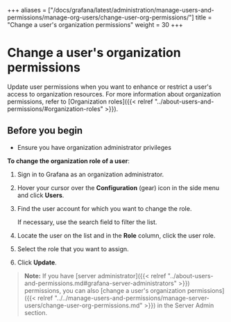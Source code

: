 +++
aliases = ["/docs/grafana/latest/administration/manage-users-and-permissions/manage-org-users/change-user-org-permissions/"]
title = "Change a user's organization permissions"
weight = 30
+++

# Change a user's organization permissions

Update user permissions when you want to enhance or restrict a user's access to organization resources. For more information about organization permissions, refer to [Organization roles]({{< relref "../about-users-and-permissions/#organization-roles" >}}).

## Before you begin

- Ensure you have organization administrator privileges

**To change the organization role of a user**:

1. Sign in to Grafana as an organization administrator.
1. Hover your cursor over the **Configuration** (gear) icon in the side menu and click **Users**.
1. Find the user account for which you want to change the role.

   If necessary, use the search field to filter the list.

1. Locate the user on the list and in the **Role** column, click the user role.
1. Select the role that you want to assign.
1. Click **Update**.

> **Note:** If you have [server administrator]({{< relref "../about-users-and-permissions.md#grafana-server-administrators" >}}) permissions, you can also [change a user's organization permissions]({{< relref "../../manage-users-and-permissions/manage-server-users/change-user-org-permissions.md" >}}) in the Server Admin section.
